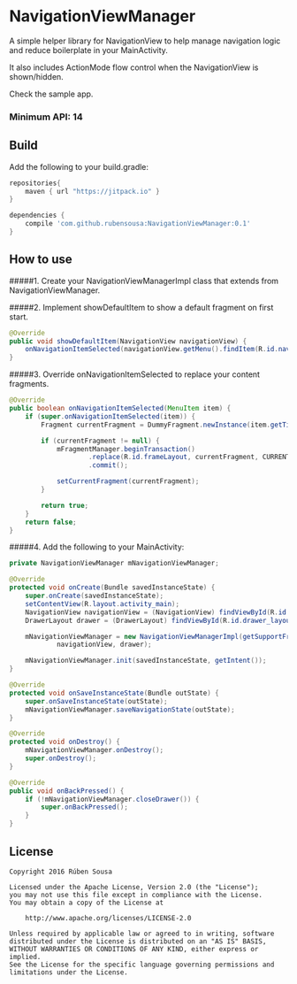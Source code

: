# NavigationViewManager
A simple helper library for NavigationView to help manage navigation logic and reduce boilerplate in your MainActivity.

It also includes ActionMode flow control when the NavigationView is shown/hidden.

Check the sample app.

### Minimum API: 14

## Build

Add the following to your build.gradle:

```groovy
repositories{
    maven { url "https://jitpack.io" }
}

dependencies {
    compile 'com.github.rubensousa:NavigationViewManager:0.1'
}
```

## How to use

#####1. Create your NavigationViewManagerImpl class that extends from NavigationViewManager.

#####2. Implement showDefaultItem to show a default fragment on first start.

```java
@Override
public void showDefaultItem(NavigationView navigationView) {
    onNavigationItemSelected(navigationView.getMenu().findItem(R.id.nav_camera));
}
```

#####3. Override onNavigationItemSelected to replace your content fragments.

```java
@Override
public boolean onNavigationItemSelected(MenuItem item) {
    if (super.onNavigationItemSelected(item)) {
        Fragment currentFragment = DummyFragment.newInstance(item.getTitle().toString());

        if (currentFragment != null) {
            mFragmentManager.beginTransaction()
                    .replace(R.id.frameLayout, currentFragment, CURRENT_TITLE)
                    .commit();

            setCurrentFragment(currentFragment);
        }

        return true;
    }
    return false;
}
```

#####4. Add the following to your MainActivity:

```java
private NavigationViewManager mNavigationViewManager;

@Override
protected void onCreate(Bundle savedInstanceState) {
    super.onCreate(savedInstanceState);
    setContentView(R.layout.activity_main);
    NavigationView navigationView = (NavigationView) findViewById(R.id.nav_view);
    DrawerLayout drawer = (DrawerLayout) findViewById(R.id.drawer_layout);

    mNavigationViewManager = new NavigationViewManagerImpl(getSupportFragmentManager(),
            navigationView, drawer);

    mNavigationViewManager.init(savedInstanceState, getIntent());
}

@Override
protected void onSaveInstanceState(Bundle outState) {
    super.onSaveInstanceState(outState);
    mNavigationViewManager.saveNavigationState(outState);
}

@Override
protected void onDestroy() {
    mNavigationViewManager.onDestroy();
    super.onDestroy();
}

@Override
public void onBackPressed() {
    if (!mNavigationViewManager.closeDrawer()) {
        super.onBackPressed();
    }
}
```

## License

    Copyright 2016 Rúben Sousa
    
    Licensed under the Apache License, Version 2.0 (the "License");
    you may not use this file except in compliance with the License.
    You may obtain a copy of the License at
    
        http://www.apache.org/licenses/LICENSE-2.0
    
    Unless required by applicable law or agreed to in writing, software
    distributed under the License is distributed on an "AS IS" BASIS,
    WITHOUT WARRANTIES OR CONDITIONS OF ANY KIND, either express or implied.
    See the License for the specific language governing permissions and
    limitations under the License.
